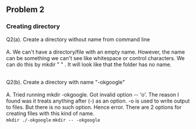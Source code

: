 ## Problem 2
### Creating directory

Q2(a). Create a directory without name from command line <br><br>
A. We can't have a directory/file with an empty name. However, the name can be something we can't see like whitespace or control characters. We can do this by mkdir " " . It will look like that the folder has no name. <br><br>


Q2(b). Create a directory with name "-okgoogle" <br><br>
A. Tried running mkdir -okgoogle. Got invalid option -- 'o'. The reason I found was it treats anything after (-) as an option. -o is used to write output to files. But there is no such option. Hence error. There are 2 options for creating files with this kind of name.<br>
`mkdir ./-okgoogle`
`mkdir -- -okgoogle`
